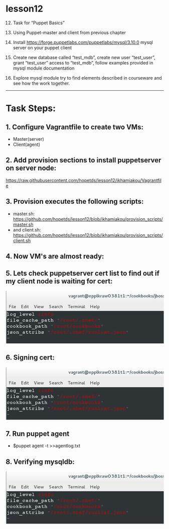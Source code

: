 # lesson12
12. Task for “Puppet Basics”

1. Using Puppet-master and client from previous chapter
2. Install https://forge.puppetlabs.com/puppetlabs/mysql/3.10.0 mysql server on your puppet client
3. Create new database called “test_mdb”, create new user “test_user”, grant “test_user” access to “test_mdb”, follow examples provided in mysql module documentation
4. Explore mysql module try to find elements described in courseware and see how the work together.  

---
# Task Steps:
## 1. Configure Vagrantfile to create two VMs:
 - Master(server)
 - Client(agent)
## 2. Add provision sections to install puppetserver on server node:
https://raw.githubusercontent.com/hopetds/lesson12/ikhamiakou/Vagrantfile
## 3. Provision executes the following scripts:
 - master.sh:
 https://github.com/hopetds/lesson12/blob/ikhamiakou/provision_scripts/master.sh
 - and client.sh:
 https://github.com/hopetds/lesson12/blob/ikhamiakou/provision_scripts/client.sh
## 4. Now VM's are almost ready:

## 5. Lets check puppetserver cert list to find out if my client node is waiting for cert:
![alt tag](https://raw.githubusercontent.com/hopetds/chef-lab/task6/pics/solo.png)
## 6. Signing cert:
![alt tag](https://raw.githubusercontent.com/hopetds/chef-lab/task6/pics/solo.png)
## 7. Run puppet agent
 - $puppet agent -t >>agentlog.txt
## 8. Verifying mysqldb:
![alt tag](https://raw.githubusercontent.com/hopetds/chef-lab/task6/pics/solo.png)


